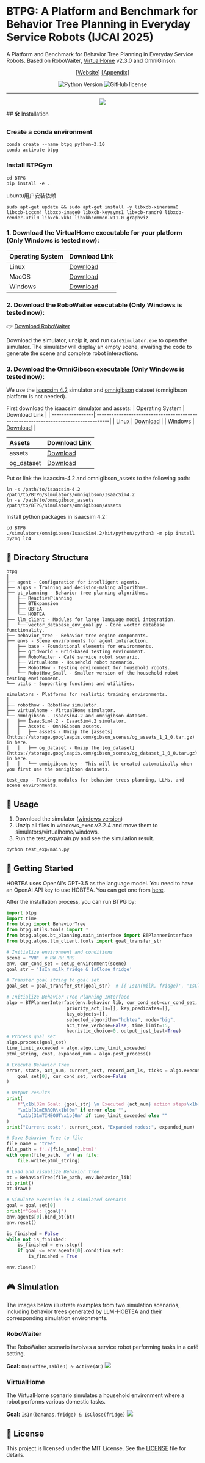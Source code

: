 # BTPG: A Platform and Benchmark for Behavior Tree Planning in Everyday Service Robots (IJCAI 2025)

A Platform and Benchmark for Behavior Tree Planning in Everyday Service Robots. Based on RoboWaiter, [VirtualHome](http://virtual-home.org/) v2.3.0 and OmniGinson.
<div align="center">

[[Website]](https://dids-ei.github.io/Project/BTPG/)
[[Appendix]](images/_IJCAI_25_BTPG_Appendix.pdf)

![Python Version](images/python310.svg)
![GitHub license](images/license.svg)

______________________________________________________________________
![](images/framework.png)
</div>
## 🛠️ Installation

### Create a conda environment

```shell
conda create --name btpg python=3.10
conda activate btpg
```

### Install BTPGym

```shell
cd BTPG
pip install -e .
```

ubuntu用户安装依赖
```
sudo apt-get update && sudo apt-get install -y libxcb-xinerama0 libxcb-icccm4 libxcb-image0 libxcb-keysyms1 libxcb-randr0 libxcb-render-util0 libxcb-xkb1 libxkbcommon-x11-0 graphviz
```

### 1. Download the VirtualHome executable for your platform (Only Windows is tested now):

| Operating System | Download Link                                                                      |
|:-----------------|:-----------------------------------------------------------------------------------|
| Linux            | [Download](http://virtual-home.org/release/simulator/v2.0/v2.3.0/linux_exec.zip)   |
| MacOS            | [Download](http://virtual-home.org/release/simulator/v2.0/v2.3.0/macos_exec.zip)   |
| Windows          | [Download](http://virtual-home.org/release/simulator/v2.0/v2.3.0/windows_exec.zip) |

### 2. Download the RoboWaiter executable (Only Windows is tested now):

👉 [Download RoboWaiter](https://drive.google.com/file/d/1ayAQZbPOyQV2W-V_ZdYv6AoqLOg0zvm1/view?usp=sharing)

Download the simulator, unzip it, and run `CafeSimulator.exe` to open the simulator. The simulator will display an empty scene, awaiting the code to generate the scene and complete robot interactions.


### 3. Download the OmniGibson executable (Only Windows is tested now):

We use the [isaacsim 4.2](https://docs.omniverse.nvidia.com/isaacsim/latest/index.html) simulator and [omnigibson](https://behavior.stanford.edu/omnigibson/getting_started/installation.html) dataset (omnigibson platform is not needed).

First download the isaacsim simulator and assets: 
| Operating System | Download Link                                                                      |
|:-----------------|:-----------------------------------------------------------------------------------|
| Linux            | [Download](https://download.isaacsim.omniverse.nvidia.com/isaac-sim-standalone%404.2.0-rc.18%2Brelease.16044.3b2ed111.gl.linux-x86_64.release.zip)   |
| Windows          | [Download](https://download.isaacsim.omniverse.nvidia.com/isaac-sim-standalone%404.2.0-rc.18%2Brelease.16044.3b2ed111.gl.windows-x86_64.release.zip) |

| Assets | Download Link                                                                      |
|:-----------------|:-----------------------------------------------------------------------------------|
| assets            | [Download](https://storage.googleapis.com/gibson_scenes/og_assets_1_1_0.tar.gz)   |
| og_dataset          | [Download](https://storage.googleapis.com/gibson_scenes/og_dataset_1_0_0.tar.gz) |



Put or link the isaacsim-4.2 and omnigibson_assets to the following path:

```shell
ln -s /path/to/isaacsim-4.2 /path/to/BTPG/simulators/omnigibson/IsaacSim4.2
ln -s /path/to/omnigibson_assets /path/to/BTPG/simulators/omnigibson/Assets
```

Install python packages in isaacsim 4.2:

```shell
cd BTPG
./simulators/omnigibson/IsaacSim4.2/kit/python/python3 -m pip install pyzmq lz4
```

## 📂 Directory Structure


```
btpg
│
├── agent - Configuration for intelligent agents.
├── algos - Training and decision-making algorithms.
├── bt_planning - Behavior tree planning algorithms.
│   ├── ReactivePlanning 
│   ├── BTExpansion
│   ├── OBTEA
│   └── HOBTEA
├── llm_client - Modules for large language model integration.
│   └── vector_database_env_goal.py - Core vector database functionality.
├── behavior_tree - Behavior tree engine components.
├── envs - Scene environments for agent interaction.
│   ├── base - Foundational elements for environments.
│   ├── gridworld - Grid-based testing environment.
│   ├── RoboWaiter - Café service robot scenario.
│   ├── VirtualHome - Household robot scenario.
│   ├── RobotHow - Testing environment for household robots.
│   └── RobotHow_Small - Smaller version of the household robot testing environment.
└── utils - Supporting functions and utilities.
```


```
simulators - Platforms for realistic training environments.
│
├── robothow - RobotHow simulator.
├── virtualhome - VirtualHome simulator.
└── omnigibson - IsaacSim4.2 and omnigibson dataset.
│   ├── IsaacSim4.2 - IsaacSim4.2 simulator.
│   ├── Assets - OmniGibson assets.
│   │   ├── assets - Unzip the [assets](https://storage.googleapis.com/gibson_scenes/og_assets_1_1_0.tar.gz) in here.
│   │   ├── og_dataset - Unzip the [og_dataset](https://storage.googleapis.com/gibson_scenes/og_dataset_1_0_0.tar.gz) in here.
│   │   └── omnigibson.key - This will be created automatically when you first use the omnigibson datasets.
```

```
test_exp - Testing modules for behavior trees planning, LLMs, and scene environments.
```

## 🚀 Usage

1. Download the simulator ([windows version](http://virtual-home.org/release/simulator/v2.0/v2.3.0/windows_exec.zip))
2. Unzip all files in windows_exec.v2.2.4 and move them to simulators/virtualhome/windows.
3. Run the test_exp/main.py and see the simulation result.
```python
python test_exp/main.py
```

## 📖 Getting Started
HOBTEA uses OpenAI's GPT-3.5 as the language model. You need to have an OpenAI API key to use HOBTEA. You can get one from [here](https://platform.openai.com/account/api-keys).

After the installation process, you can run BTPG by:

```python
import btpg
import time
from btpg import BehaviorTree
from btpg.utils.tools import *
from btpg.algos.bt_planning.main_interface import BTPlannerInterface
from btpg.algos.llm_client.tools import goal_transfer_str

# Initialize environment and conditions
scene = "VH"  # RW RH RHS
env, cur_cond_set = setup_environment(scene)
goal_str = 'IsIn_milk_fridge & IsClose_fridge'

# Transfer goal string to goal set
goal_set = goal_transfer_str(goal_str)  # [{'IsIn(milk, fridge)', 'IsClose(fridge)'}]

# Initialize Behavior Tree Planning Interface
algo = BTPlannerInterface(env.behavior_lib, cur_cond_set=cur_cond_set,
                      priority_act_ls=[], key_predicates=[],
                      key_objects=[],
                      selected_algorithm="hobtea", mode="big",
                      act_tree_verbose=False, time_limit=15,
                      heuristic_choice=0, output_just_best=True)
# Process goal set
algo.process(goal_set)
time_limit_exceeded = algo.algo.time_limit_exceeded
ptml_string, cost, expanded_num = algo.post_process()

# Execute Behavior Tree
error, state, act_num, current_cost, record_act_ls, ticks = algo.execute_bt(
    goal_set[0], cur_cond_set, verbose=False
)

# Output results
print(
    f"\x1b[32m Goal: {goal_str} \n Executed {act_num} action steps\x1b[0m",
    "\x1b[31mERROR\x1b[0m" if error else "",
    "\x1b[31mTIMEOUT\x1b[0m" if time_limit_exceeded else ""
)
print("Current cost:", current_cost, "Expanded nodes:", expanded_num)

# Save Behavior Tree to file
file_name = "tree"
file_path = f'./{file_name}.btml'
with open(file_path, 'w') as file:
    file.write(ptml_string)

# Load and visualize Behavior Tree
bt = BehaviorTree(file_path, env.behavior_lib)
bt.print()
bt.draw()

# Simulate execution in a simulated scenario
goal = goal_set[0]
print(f"Goal: {goal}")
env.agents[0].bind_bt(bt)
env.reset()

is_finished = False
while not is_finished:
    is_finished = env.step()
    if goal <= env.agents[0].condition_set:
        is_finished = True

env.close()
```


## 🎮 Simulation
The images below illustrate examples from two simulation scenarios, including behavior trees generated by LLM-HOBTEA and their corresponding simulation environments.

### RoboWaiter
The RoboWaiter scenario involves a service robot performing tasks in a café setting. 

**Goal:** `On(Coffee,Table3) & Active(AC)`
![](images/RW.svg)

### VirtualHome
The VirtualHome scenario simulates a household environment where a robot performs various domestic tasks.

**Goal:** `IsIn(bananas,fridge) & IsClose(fridge)`
![](images/VH.svg)


## 📜 License

This project is licensed under the MIT License. See the [LICENSE](LICENSE) file for details.

